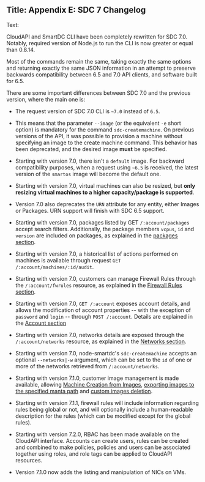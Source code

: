 Title: Appendix E: SDC 7 Changelog
---
Text:


CloudAPI and SmartDC CLI have been completely rewritten for SDC 7.0.  Notably,
required version of Node.js to run the CLI is now greater or equal than 0.8.14.

Most of the commands remain the same, taking exactly the same options and
returning exactly the same JSON information in an attempt to preserve backwards
compatibility between 6.5 and 7.0 API clients, and software built for 6.5.

There are some important differences between SDC 7.0 and the previous version,
where the main one is:

* The request version of SDC 7.0 CLI is `~7.0` instead of `6.5`.

* This means that the parameter `--image` (or the equivalent `-e` short option)
is mandatory for the command `sdc-createmachine`.  On previous versions of the
API, it was possible to provision a machine without specifying an image to the
create machine command.  This behavior has been deprecated, and the desired
image **must** be specified.

* Starting with version 7.0, there isn't a `default` image.  For backward
compatibility purposes, when a request using `~6.5` is received, the latest
version of the `smartos` image will become the default one.

* Starting with version 7.0, virtual machines can also be resized, but **only
resizing virtual machines to a higher capacity/package is supported**.

* Version 7.0 also deprecates the `URN` attribute for any entity, either Images
or Packages.  URN support will finish with SDC 6.5 support.

* Starting with version 7.0, packages listed by GET `/:account/packages` accept
search filters.  Additionally, the package members `vcpus`, `id` and `version`
are included on packages, as explained in the
[packages section](#packages-description).

* Starting with version 7.0, a historical list of actions performed on machines
is available through request `GET /:account/machines/:id/audit`.

* Starting with version 7.0, customers can manage Firewall Rules through the
`/:account/fwrules` resource, as explained in the
[Firewall Rules section](#FirewallRules).

* Starting with version 7.0, `GET /:account` exposes account details, and allows
the modification of account properties -- with the exception of `password` and
`login` -- through `POST /:account`.  Details are explained in the
[Account section](#Account)

* Starting with version 7.0, networks details are exposed through the
`/:account/networks` resource, as explained in the
[Networks section](#Networks).

* Starting with version 7.0,  node-smartdc's `sdc-createmachine` accepts an
optional `--networks|-w` argument, which can be set to the `id` of one or more
of the networks retrieved from `/:account/networks`.

* Starting with version 7.1.0, customer image management is made available,
allowing [Machine Creation from Images](#CreateImageFromMachine),
[exporting images to the specified manta path](#ExportImage) and
[custom images deletion](#DeleteImage).

* Starting with version 7.1.1, firewall rules will include information regarding
rules being global or not, and will optionally include a human-readable
description for the rules (which can be modified except for the global rules).

* Starting with version 7.2.0, RBAC has been made available on the CloudAPI
interface. Accounts can create users, rules can be created and combined to make
policies, policies and users can be associated together using roles, and role
tags can be applied to CloudAPI resources.




* Version 7.1.0 now adds the listing and manipulation of NICs on VMs.

